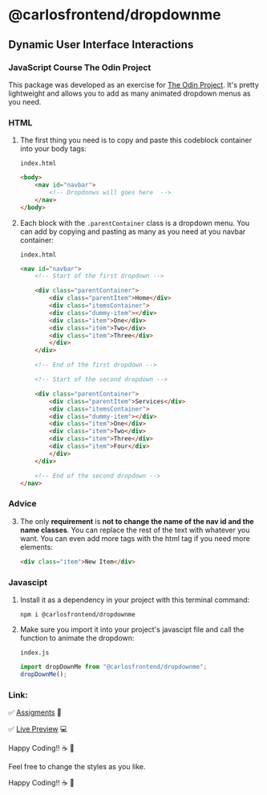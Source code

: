 # @carlosfrontend/dropdownme

## Dynamic User Interface Interactions

### JavaScript Course The Odin Project

This package was developed as an exercise for [The Odin Project](https://www.theodinproject.com/). It's pretty lightweight and allows you to add as many animated dropdown menus as you need.

### HTML

1. The first thing you need is to copy and paste this codeblock container into your body tags:

    `index.html`

    ```html
    <body>
        <nav id="navbar">
            <!-- Dropdonws will goes here  -->
        </nav>
    </body>
    ```

2. Each block with the `.parentContainer` class is a dropdown menu. You can add by copying and pasting as many as you need at you navbar container:

    `index.html`

    ```html
    <nav id="navbar">
        <!-- Start of the first dropdown -->

        <div class="parentContainer">
            <div class="parentItem">Home</div>
            <div class="itemsContainer">
            <div class="dummy-item"></div>
            <div class="item">One</div>
            <div class="item">Two</div>
            <div class="item">Three</div>
            </div>
        </div>

        <!-- End of the first dropdown -->

        <!-- Start of the second dropdown -->

        <div class="parentContainer">
            <div class="parentItem">Services</div>
            <div class="itemsContainer">
            <div class="dummy-item"></div>
            <div class="item">One</div>
            <div class="item">Two</div>
            <div class="item">Three</div>
            <div class="item">Four</div>
            </div>
        </div>

        <!-- End of the second dropdown -->
    </nav>
    ```

### Advice

3. The only **requirement** is **not to change the name of the nav id and the name classes**. You can replace the rest of the text with whatever you want. You can even add more tags with the html tag if you need more elements:

    ```html
    <div class="item">New Item</div>
    ```

### Javascipt

1. Install it as a dependency in your project with this terminal command:

    ```console
    npm i @carlosfrontend/dropdownme
    ```

2. Make sure you import it into your project's javascipt file and call the function to animate the dropdown:

    `index.js`

    ```js
    import dropDownMe from "@carlosfrontend/dropdownme";
    dropDownMe();
    ```

### Link:

:white_check_mark: [Assigments](https://www.theodinproject.com/lessons/node-path-javascript-dynamic-user-interface-interactions) :blue_book:

:white_check_mark: [Live Preview](https://carlosfrontend.github.io/dropdown-menu-odin-project/) :computer:

 Happy Coding!! :coffee: :rocket:

Feel free to change the styles as you like.

Happy Coding!! :coffee: :rocket:
